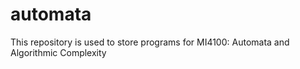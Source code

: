 # automata
This repository is used to store programs for MI4100: Automata and Algorithmic Complexity
